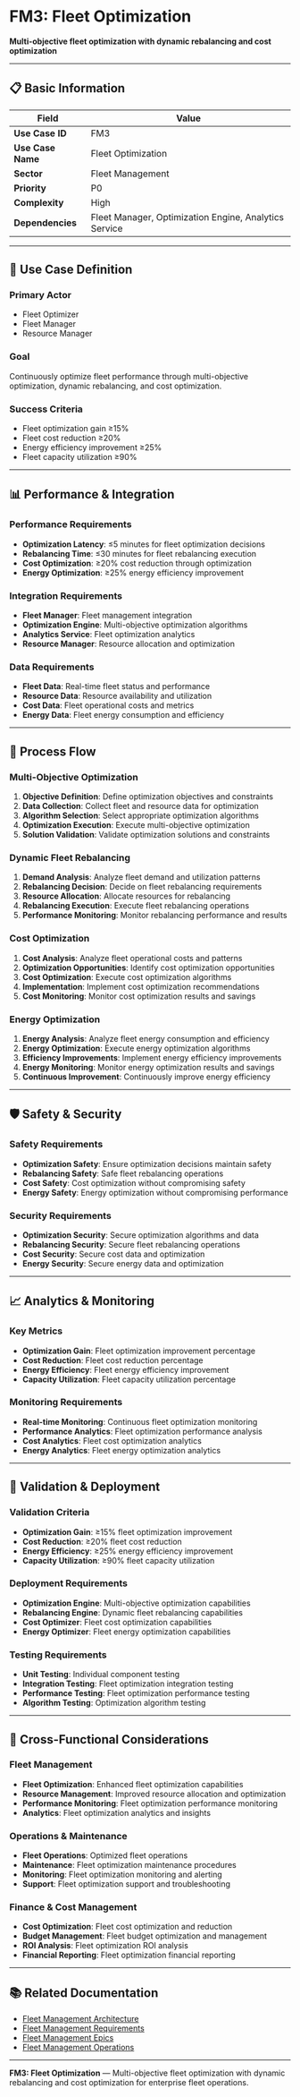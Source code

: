 # FM3: Fleet Optimization

**Multi-objective fleet optimization with dynamic rebalancing and cost optimization**

---

## 📋 **Basic Information**

| Field | Value |
|-------|-------|
| **Use Case ID** | FM3 |
| **Use Case Name** | Fleet Optimization |
| **Sector** | Fleet Management |
| **Priority** | P0 |
| **Complexity** | High |
| **Dependencies** | Fleet Manager, Optimization Engine, Analytics Service |

---

## 🎯 **Use Case Definition**

### **Primary Actor**
- Fleet Optimizer
- Fleet Manager
- Resource Manager

### **Goal**
Continuously optimize fleet performance through multi-objective optimization, dynamic rebalancing, and cost optimization.

### **Success Criteria**
- Fleet optimization gain ≥15%
- Fleet cost reduction ≥20%
- Energy efficiency improvement ≥25%
- Fleet capacity utilization ≥90%

---

## 📊 **Performance & Integration**

### **Performance Requirements**
- **Optimization Latency**: ≤5 minutes for fleet optimization decisions
- **Rebalancing Time**: ≤30 minutes for fleet rebalancing execution
- **Cost Optimization**: ≥20% cost reduction through optimization
- **Energy Optimization**: ≥25% energy efficiency improvement

### **Integration Requirements**
- **Fleet Manager**: Fleet management integration
- **Optimization Engine**: Multi-objective optimization algorithms
- **Analytics Service**: Fleet optimization analytics
- **Resource Manager**: Resource allocation and optimization

### **Data Requirements**
- **Fleet Data**: Real-time fleet status and performance
- **Resource Data**: Resource availability and utilization
- **Cost Data**: Fleet operational costs and metrics
- **Energy Data**: Fleet energy consumption and efficiency

---

## 🔄 **Process Flow**

### **Multi-Objective Optimization**
1. **Objective Definition**: Define optimization objectives and constraints
2. **Data Collection**: Collect fleet and resource data for optimization
3. **Algorithm Selection**: Select appropriate optimization algorithms
4. **Optimization Execution**: Execute multi-objective optimization
5. **Solution Validation**: Validate optimization solutions and constraints

### **Dynamic Fleet Rebalancing**
1. **Demand Analysis**: Analyze fleet demand and utilization patterns
2. **Rebalancing Decision**: Decide on fleet rebalancing requirements
3. **Resource Allocation**: Allocate resources for rebalancing
4. **Rebalancing Execution**: Execute fleet rebalancing operations
5. **Performance Monitoring**: Monitor rebalancing performance and results

### **Cost Optimization**
1. **Cost Analysis**: Analyze fleet operational costs and patterns
2. **Optimization Opportunities**: Identify cost optimization opportunities
3. **Cost Optimization**: Execute cost optimization algorithms
4. **Implementation**: Implement cost optimization recommendations
5. **Cost Monitoring**: Monitor cost optimization results and savings

### **Energy Optimization**
1. **Energy Analysis**: Analyze fleet energy consumption and efficiency
2. **Energy Optimization**: Execute energy optimization algorithms
3. **Efficiency Improvements**: Implement energy efficiency improvements
4. **Energy Monitoring**: Monitor energy optimization results and savings
5. **Continuous Improvement**: Continuously improve energy efficiency

---

## 🛡️ **Safety & Security**

### **Safety Requirements**
- **Optimization Safety**: Ensure optimization decisions maintain safety
- **Rebalancing Safety**: Safe fleet rebalancing operations
- **Cost Safety**: Cost optimization without compromising safety
- **Energy Safety**: Energy optimization without compromising performance

### **Security Requirements**
- **Optimization Security**: Secure optimization algorithms and data
- **Rebalancing Security**: Secure fleet rebalancing operations
- **Cost Security**: Secure cost data and optimization
- **Energy Security**: Secure energy data and optimization

---

## 📈 **Analytics & Monitoring**

### **Key Metrics**
- **Optimization Gain**: Fleet optimization improvement percentage
- **Cost Reduction**: Fleet cost reduction percentage
- **Energy Efficiency**: Fleet energy efficiency improvement
- **Capacity Utilization**: Fleet capacity utilization percentage

### **Monitoring Requirements**
- **Real-time Monitoring**: Continuous fleet optimization monitoring
- **Performance Analytics**: Fleet optimization performance analysis
- **Cost Analytics**: Fleet cost optimization analytics
- **Energy Analytics**: Fleet energy optimization analytics

---

## 🎯 **Validation & Deployment**

### **Validation Criteria**
- **Optimization Gain**: ≥15% fleet optimization improvement
- **Cost Reduction**: ≥20% fleet cost reduction
- **Energy Efficiency**: ≥25% energy efficiency improvement
- **Capacity Utilization**: ≥90% fleet capacity utilization

### **Deployment Requirements**
- **Optimization Engine**: Multi-objective optimization capabilities
- **Rebalancing Engine**: Dynamic fleet rebalancing capabilities
- **Cost Optimizer**: Fleet cost optimization capabilities
- **Energy Optimizer**: Fleet energy optimization capabilities

### **Testing Requirements**
- **Unit Testing**: Individual component testing
- **Integration Testing**: Fleet optimization integration testing
- **Performance Testing**: Fleet optimization performance testing
- **Algorithm Testing**: Optimization algorithm testing

---

## 🔗 **Cross-Functional Considerations**

### **Fleet Management**
- **Fleet Optimization**: Enhanced fleet optimization capabilities
- **Resource Management**: Improved resource allocation and optimization
- **Performance Monitoring**: Fleet optimization performance monitoring
- **Analytics**: Fleet optimization analytics and insights

### **Operations & Maintenance**
- **Fleet Operations**: Optimized fleet operations
- **Maintenance**: Fleet optimization maintenance procedures
- **Monitoring**: Fleet optimization monitoring and alerting
- **Support**: Fleet optimization support and troubleshooting

### **Finance & Cost Management**
- **Cost Optimization**: Fleet cost optimization and reduction
- **Budget Management**: Fleet budget optimization and management
- **ROI Analysis**: Fleet optimization ROI analysis
- **Financial Reporting**: Fleet optimization financial reporting

---

## 📚 **Related Documentation**

- [Fleet Management Architecture](../Technical/01_Architecture.md#fleet-optimization-architecture)
- [Fleet Management Requirements](../Technical/03_Requirements_FRs_NFRs.md#fr-079-fleet-optimization-engine)
- [Fleet Management Epics](../Technical/02_Epics_And_Strategic_Alignment.md#e18-fleet-optimization-intelligence)
- [Fleet Management Operations](../Technical/06_Operations_and_Runbooks.md#fleet-optimization-protocols)

---

**FM3: Fleet Optimization** — Multi-objective fleet optimization with dynamic rebalancing and cost optimization for enterprise fleet operations.
